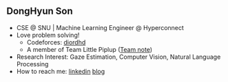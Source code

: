 ## DongHyun Son
-  CSE @ SNU | Machine Learning Engineer @ Hyperconnect
- Love problem solving!
  - Codeforces: [diordhd](https://codeforces.com/profile/diordhd) 
  - A member of Team Little Piplup ([Team note](https://github.com/gratus907/Little_Piplup))
- Research Interest: Gaze Estimation, Computer Vision, Natural Language Processing
- How to reach me: [linkedin](https://www.linkedin.com/in/dhdroid/) [blog](https://dhdroid.github.io/)
